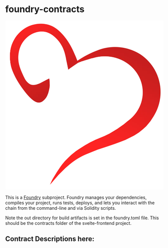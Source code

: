 # foundry-contracts  
![kisx](kisx.webp)

This is a [Foundry](https://book.getfoundry.sh/) subproject. Foundry manages your dependencies, compiles your project, runs tests, deploys, and lets you interact with the chain from the command-line and via Solidity scripts.

Note the out directory for build artifacts is set in the foundry.toml file. This should be the contracts folder of the svelte-frontend project.

## Contract Descriptions here:
